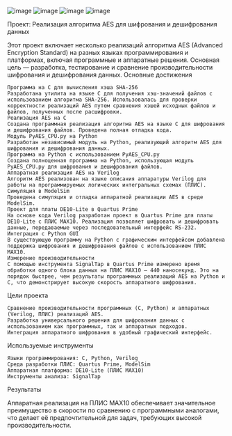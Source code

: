 ![image](https://github.com/user-attachments/assets/becf7900-91bb-4c97-8b5a-70447dc00b13)
![image](https://github.com/user-attachments/assets/6b49c6fd-be5f-4afe-92ed-1e2d3ec5eef5)
![image](https://github.com/user-attachments/assets/0333a5ef-4e29-4d0b-87e7-6859f979bbf5)
![image](https://github.com/user-attachments/assets/df9b40ae-cfce-4139-9d92-21a528450df8)

Проект: Реализация алгоритма AES для шифрования и дешифрования данных

Этот проект включает несколько реализаций алгоритма AES (Advanced Encryption Standard) на разных языках программирования и платформах, включая программные и аппаратные решения. Основная цель — разработка, тестирование и сравнение производительности шифрования и дешифрования данных.
Основные достижения

    Программа на C для вычисления хэша SHA-256
    Разработана утилита на языке C для получения хэш-значений файлов с использованием алгоритма SHA-256. Использовалась для проверки корректности реализаций AES путем сравнения хэшей исходных файлов и файлов, полученных после расшифровки.
    Реализация AES на C
    Создана программная реализация алгоритма AES на языке C для шифрования и дешифрования файлов. Проведена полная отладка кода.
    Модуль PyAES_CPU.py на Python
    Разработан независимый модуль на Python, реализующий алгоритм AES для шифрования и дешифрования данных.
    Программа на Python с использованием PyAES_CPU.py
    Создана полноценная программа на Python, использующая модуль PyAES_CPU.py для шифрования и дешифрования файлов.
    Аппаратная реализация AES на Verilog
    Алгоритм AES реализован на языке описания аппаратуры Verilog для работы на программируемых логических интегральных схемах (ПЛИС).
    Симуляция в ModelSim
    Проведена симуляция и отладка аппаратной реализации AES в среде ModelSim.
    Проект для платы DE10-Lite в Quartus Prime
    На основе кода Verilog разработан проект в Quartus Prime для платы DE10-Lite с ПЛИС MAX10. Реализация позволяет шифровать и дешифровать данные, передаваемые через последовательный интерфейс RS-232.
    Интеграция с Python GUI
    В существующую программу на Python с графическим интерфейсом добавлена поддержка шифрования и дешифрования файлов с использованием ПЛИС MAX10.
    Измерение производительности
    С помощью инструмента SignalTap в Quartus Prime измерено время обработки одного блока данных на ПЛИС MAX10 — 440 наносекунд. Это на порядок быстрее, чем результаты программных реализаций AES на Python и C, что демонстрирует высокую скорость аппаратного шифрования.

Цели проекта

    Сравнение производительности программных (C, Python) и аппаратных (Verilog, ПЛИС) реализаций AES.
    Разработка универсального решения для шифрования данных с использованием как программных, так и аппаратных подходов.
    Интеграция аппаратного шифрования в удобный графический интерфейс.

Используемые инструменты

    Языки программирования: C, Python, Verilog
    Среда разработки ПЛИС: Quartus Prime, ModelSim
    Аппаратная платформа: DE10-Lite (ПЛИС MAX10)
    Инструменты анализа: SignalTap

Результаты

Аппаратная реализация на ПЛИС MAX10 обеспечивает значительное преимущество в скорости по сравнению с программными аналогами, что делает её предпочтительной для задач, требующих высокой производительности.
